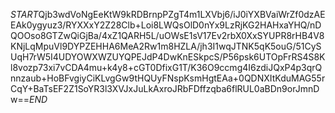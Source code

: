 $START$Qjb3wdVoNgEeKtW9kRDBrnpPZgT4m1LXVbj6/iJ0iYXBVaiWrZf0dzAEEAk0ygyuz3/RYXXxY2Z28Clb+Loi8LWQsOlD0nYx9LzRjKG2HAHxaYHQ/nDQOOso8GTZwQiGjBa/4xZ1QARH5L/uOWsE1sV17Ev2rbX0XxSYUPR8rHB4V8KNjLqMpuVl9DYPZEHHA6MeA2Rw1m8HZLA/jh3I1wqJTNK5qK5ouG/51CySUqH7rW5I4UDYOWXWZUYQPEJdP4DwKnESkpcS/P56psk6UTOpFrRS4S8Kl8vozp73xi7vCDA4mu+k4y8+cGT0DfixG1T/K36O9ccmg4I6zdiJQxP4p3qrQnnzaub+HoBFvgiyCiKLvgGw9tHQUyFNspKsmHgtEAa+0QDNXItKduMAG55rCqY+BaTsEF2Z1SoYR3l3XVJxJuLkAxroJRbFDffzqba6flRUL0aBDn9orJmnDw==$END$